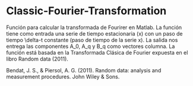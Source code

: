 # Classic-Fourier-Transformation
Función para calcular la transformada de Fourirer en Matlab. La función tiene como entrada una serie de tiempo estacionaria (x) con un paso de tiempo \delta-t constante (paso de tiempo de la serie x). La salida nos entrega las componentes A_0, A_q y B_q como vectores columna.
La función está basada en la Transformada Clásica de Fourier expuesta en el libro Random data (2011).

Bendat, J. S., \& Piersol, A. G. (2011). Random data: analysis and measurement procedures. John Wiley & Sons.
